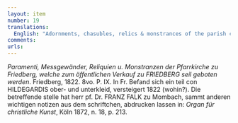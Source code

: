 ```yaml
---
layout: item
number: 19
translations:
  English: "Adornments, chasubles, relics & monstrances of the parish church in Friedberg, which will be offered for public sale in Friedberg, 1822. 8vo, Page IX.  In Freiberg a part of Hildegard’s garment & undergarment is auctioned [in] 1822 (to where?). The mentioned place, along with other important written notes, have been ordered for print by Parish Priest Mr. Dr. FRANZ FALK from Mombach in: Organ for Christian art, Cologne 1872, n. 18, p. 213. [Trans. J. Bock]"
comments:
urls:
---
```


<em>Paramenti, Messgewänder, Reliquien u. Monstranzen der Pfarrkirche zu Friedberg, welche zum öffentlichen Verkauf zu FRIEDBERG seil geboten werden</em>. Friedberg, 1822. 8vo. P. IX.
In Fr. Befand sich ein teil con HILDEGARDIS ober- und unterkleid, versteigert 1822 (wohin?). Die betreffende stelle hat herr pf. Dr. FRANZ FALK zu Mombach, sammt anderen wichtigen notizen aus dem schriftchen, abdrucken lassen in: 
	<em>Organ für christliche Kunst</em>, Köln 1872, n. 18, p. 213. 

